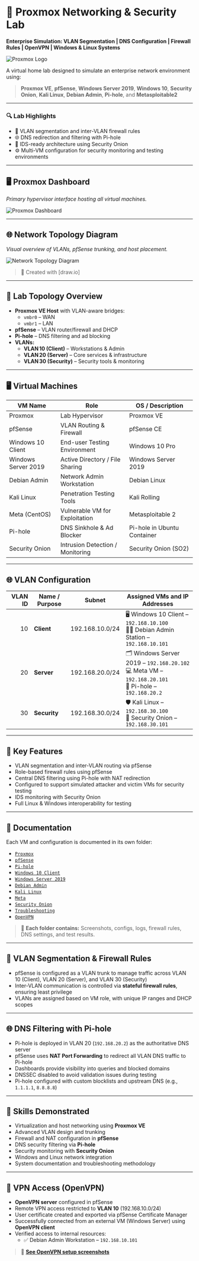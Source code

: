 # 🧪 Proxmox Networking & Security Lab
**Enterprise Simulation: VLAN Segmentation | DNS Configuration | Firewall Rules | OpenVPN | Windows & Linux Systems**

![Proxmox Logo](./images/proxmox-logo.png)  

A virtual home lab designed to simulate an enterprise network environment using:

> **Proxmox VE**, **pfSense**, **Windows Server 2019**, **Windows 10**, **Security Onion**, **Kali Linux**, **Debian Admin**, **Pi-hole**, and **Metasploitable2**

---

### 🔍 Lab Highlights

- 🔐 VLAN segmentation and inter-VLAN firewall rules
- 🌐 DNS redirection and filtering with Pi-hole
- 🧰 IDS-ready architecture using Security Onion
- ⚙️ Multi-VM configuration for security monitoring and testing environments

---

## 🖥️ Proxmox Dashboard

*Primary hypervisor interface hosting all virtual machines.*

![Proxmox Dashboard](./images/Proxmox-Dashboard.png)

---

## 🌐 Network Topology Diagram

*Visual overview of VLANs, pfSense trunking, and host placement.*

![Network Topology Diagram](./images/Network-Topology.png)

> 🔧 Created with [draw.io]

---

## 🧱 Lab Topology Overview

- **Proxmox VE Host** with VLAN-aware bridges:
  - `vmbr0` – WAN
  - `vmbr1` – LAN
- **pfSense** – VLAN router/firewall and DHCP
- **Pi-hole** – DNS filtering and ad blocking
- **VLANs:**
  - **VLAN 10 (Client)** – Workstations & Admin
  - **VLAN 20 (Server)** – Core services & infrastructure
  - **VLAN 30 (Security)** – Security tools & monitoring  

---

## 🖥️ Virtual Machines

| VM Name             | Role                            | OS / Description                     |
|---------------------|----------------------------------|--------------------------------------|
| Proxmox             | Lab Hypervisor                   | Proxmox VE                           |
| pfSense             | VLAN Routing & Firewall          | pfSense CE                           |
| Windows 10 Client   | End-user Testing Environment     | Windows 10 Pro                       |
| Windows Server 2019 | Active Directory / File Sharing  | Windows Server 2019                  |
| Debian Admin        | Network Admin Workstation        | Debian Linux                         |
| Kali Linux          | Penetration Testing Tools        | Kali Rolling                         |
| Meta (CentOS)       | Vulnerable VM for Exploitation   | Metasploitable 2                     |
| Pi-hole             | DNS Sinkhole & Ad Blocker        | Pi-hole in Ubuntu Container          |
| Security Onion      | Intrusion Detection / Monitoring | Security Onion (SO2)                 |

---

## 🌐 VLAN Configuration

| **VLAN ID** | **Name / Purpose** | **Subnet**        | **Assigned VMs and IP Addresses**                                       |
|------------:|--------------------|-------------------|-------------------------------------------------------------------------|
| 10          | **Client**         | 192.168.10.0/24   | 🖥️ Windows 10 Client – `192.168.10.100`  <br> 🧑‍💼 Debian Admin Station – `192.168.10.101`|
| 20          | **Server**         | 192.168.20.0/24   | 🗂️ Windows Server 2019 – `192.168.20.102`  <br> 💻 Meta VM – `192.168.20.101` <br> 🍍 Pi-hole – `192.168.20.2` |
| 30          | **Security**       | 192.168.30.0/24   | 🛡️ Kali Linux – `192.168.30.100`  <br> 📡 Security Onion – `192.168.30.101`|

---

## 🔧 Key Features

- VLAN segmentation and inter-VLAN routing via pfSense
- Role-based firewall rules using pfSense
- Central DNS filtering using Pi-hole with NAT redirection
- Configured to support simulated attacker and victim VMs for security testing
- IDS monitoring with Security Onion
- Full Linux & Windows interoperability for testing

---

## 📝 Documentation

Each VM and configuration is documented in its own folder:

- [`Proxmox`](./Proxmox/README.md)
- [`pfSense`](./pfSense/README.md)
- [`Pi-hole`](./Pi-hole/README.md)
- [`Windows 10 Client`](./Win10_Client/README.md)
- [`Windows Server 2019`](./WinServer2019/README.md)
- [`Debian Admin`](./Debian_Admin/README.md)
- [`Kali Linux`](./Kali_Linux/README.md)
- [`Meta`](./Meta/README.md)
- [`Security Onion`](./SecurityOnion/README.md)
- [`Troubleshooting`](./Troubleshoot/README.md)
- [`OpenVPN`](./OpenVPN/README.md)

> 📸 **Each folder contains:** Screenshots, configs, logs, firewall rules, DNS settings, and test results.

---

## 🔐 VLAN Segmentation & Firewall Rules

- pfSense is configured as a VLAN trunk to manage traffic across VLAN 10 (Client), VLAN 20 (Server), and VLAN 30 (Security)
- Inter-VLAN communication is controlled via **stateful firewall rules**, ensuring least privilege
- VLANs are assigned based on VM role, with unique IP ranges and DHCP scopes

---

## 🌐 DNS Filtering with Pi-hole

- Pi-hole is deployed in VLAN 20 (`192.168.20.2`) as the authoritative DNS server
- pfSense uses **NAT Port Forwarding** to redirect all VLAN DNS traffic to Pi-hole
- Dashboards provide visibility into queries and blocked domains
- DNSSEC disabled to avoid validation issues during testing
- Pi-hole configured with custom blocklists and upstream DNS (e.g., `1.1.1.1`, `8.8.8.8`)

---

## 🎯 Skills Demonstrated

- Virtualization and host networking using **Proxmox VE**
- Advanced VLAN design and trunking
- Firewall and NAT configuration in **pfSense**
- DNS security filtering via **Pi-hole**
- Security monitoring with **Security Onion**
- Windows and Linux network integration
- System documentation and troubleshooting methodology

---

## 🔐 VPN Access (OpenVPN)

- **OpenVPN server** configured in pfSense
- Remote VPN access restricted to **VLAN 10** (192.168.10.0/24)
- User certificate created and exported via pfSense Certificate Manager
- Successfully connected from an external VM (Windows Server) using **OpenVPN client**
- Verified access to internal resources:
  - ✅ Debian Admin Workstation – `192.168.10.101`

> 📸 **[See OpenVPN setup screenshots](./OpenVPN/README.md)**

